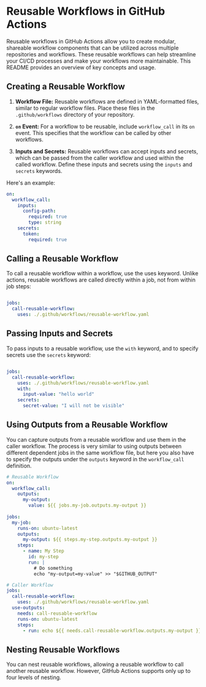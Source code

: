 # Reusable Workflows in GitHub Actions

Reusable workflows in GitHub Actions allow you to create modular, shareable workflow components that can be utilized across multiple repositories and workflows. These reusable workflows can help streamline your CI/CD processes and make your workflows more maintainable. This README provides an overview of key concepts and usage.

## Creating a Reusable Workflow

1. **Workflow File:** Reusable workflows are defined in YAML-formatted files, similar to regular workflow files. Place these files in the `.github/workflows` directory of your repository.

2. **`on` Event:** For a workflow to be reusable, include `workflow_call` in its `on` event. This specifies that the workflow can be called by other workflows.

3. **Inputs and Secrets:** Reusable workflows can accept inputs and secrets, which can be passed from the caller workflow and used within the called workflow. Define these inputs and secrets using the `inputs` and `secrets` keywords.

Here's an example:

```yaml
on:
  workflow_call:
    inputs:
      config-path:
        required: true
        type: string
    secrets:
      token:
        required: true
```

## Calling a Reusable Workflow

To call a reusable workflow within a workflow, use the uses keyword. Unlike actions, reusable workflows are called directly within a job, not from within job steps:

```yaml

jobs:
  call-reusable-workflow:
    uses: ./.github/workflows/reusable-workflow.yaml
```

## Passing Inputs and Secrets
To pass inputs to a reusable workflow, use the `with` keyword, and to specify secrets use the `secrets` keyword:

```yaml

jobs:
  call-reusable-workflow:
    uses: ./.github/workflows/reusable-workflow.yaml
    with:
      input-value: "hello world"
    secrets:
      secret-value: "I will not be visible"
```

## Using Outputs from a Reusable Workflow

You can capture outputs from a reusable workflow and use them in the caller workflow. The process is very similar to using outputs between different dependent jobs in the same workflow file, but here you also have to specify the outputs under the `outputs` keyword in the `workflow_call` definition. 

```yaml
# Reusable Workflow
on:
  workflow_call:
    outputs:
      my-output:
        value: ${{ jobs.my-job.outputs.my-output }}
        
jobs:
  my-job:
    runs-on: ubuntu-latest
    outputs:
      my-output: ${{ steps.my-step.outputs.my-output }}
    steps:
      - name: My Step
        id: my-step
        run: |
          # Do something
          echo "my-output=my-value" >> "$GITHUB_OUTPUT"
```
```yaml
# Caller Workflow
jobs:
  call-reusable-workflow:
    uses: ./.github/workflows/reusable-workflow.yaml
  use-outputs:
    needs: call-reusable-workflow
    runs-on: ubuntu-latest
    steps:
      - run: echo ${{ needs.call-reusable-workflow.outputs.my-output }}
```

## Nesting Reusable Workflows

You can nest reusable workflows, allowing a reusable workflow to call another reusable workflow. However, GitHub Actions supports only up to four levels of nesting.